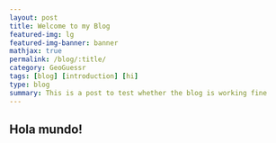 ```yaml
---
layout: post
title: Welcome to my Blog
featured-img: lg
featured-img-banner: banner
mathjax: true
permalink: /blog/:title/
category: GeoGuessr
tags: [blog] [introduction] [hi]
type: blog
summary: This is a post to test whether the blog is working fine
---
```


## Hola mundo!
